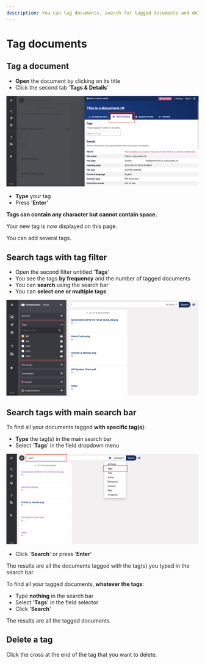 ```yaml
---
description: You can tag documents, search for tagged documents and delete your tag(s).
---
```


# Tag documents

## Tag a document

* **Open** the document by clicking on its title
* Click the second tab '**Tags & Details**'

![](../.gitbook/assets/t-and-d.png)

* **Type** your tag
* Press '**Enter**'

**Tags can contain any character but cannot contain space.**

Your new tag is now displayed on this page.

You can add several tags.

## Search tags with tag filter

* Open the second filter untitled '**Tags**'
* You see the tags **by frequency** and the number of tagged documents
* You can **search** using the search bar
* You can **select one or multiple tags**

![](../.gitbook/assets/tag-filter.png)

## Search tags with main search bar

To find all your documents tagged **with specific tag(s)**:

* **Type** the tag(s) in the main search bar
* Select '**Tags**' in the field dropdown menu

![](../.gitbook/assets/tag-test1.png)

* Click '**Search**' or press '**Enter**'

The results are all the documents tagged with the tag(s) you typed in the search bar.

To find all your tagged documents, **whatever the tags**:

* Type **nothing** in the search bar
* Select '**Tags**' in the field selector
* Click '**Search**'

The results are all the tagged documents.

## Delete a tag

Click the cross at the end of the tag that you want to delete.
